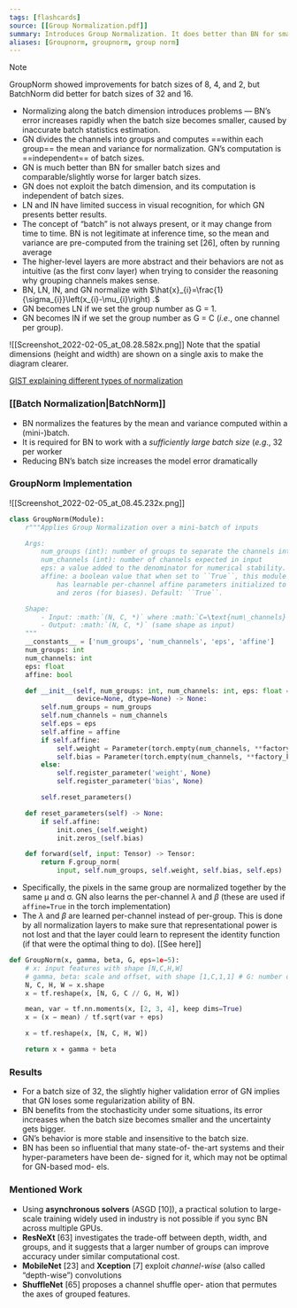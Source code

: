 ```yaml
---
tags: [flashcards]
source: [[Group Normalization.pdf]]
summary: Introduces Group Normalization. It does better than BN for small batch sizes, but worse for larger batch sizes.
aliases: [Groupnorm, groupnorm, group norm]
---
```


> [!note]
> GroupNorm showed improvements for batch sizes of 8, 4, and 2, but BatchNorm did better for batch sizes of 32 and 16.
> 

- Normalizing along the batch dimension introduces problems — BN’s error increases rapidly when the batch size becomes smaller, caused by inaccurate batch statistics estimation.
- GN divides the channels into groups and computes ==within each group== the mean and variance for normalization. GN’s computation is ==independent== of batch sizes.
- GN is much better than BN for smaller batch sizes and comparable/slightly worse for larger batch sizes.
- GN does not exploit the batch dimension, and its computation is independent of batch sizes.
- LN and IN have limited success in visual recognition, for which GN presents better results.
- The concept of “batch” is not always present, or it may change from time to time. BN is not legitimate at inference time, so the mean and variance are pre-computed from the training set [26], often by running average
- The higher-level layers are more abstract and their behaviors are not as intuitive (as the first conv layer) when trying to consider the reasoning why grouping channels makes sense.
- BN, LN, IN, and GN normalize with $\hat{x}_{i}=\frac{1}{\sigma_{i}}\left(x_{i}-\mu_{i}\right) .$
- GN becomes LN if we set the group number as G = 1.
- GN becomes IN if we set the group number as G = C (*i.e*., one channel per
group).
<!--SR:!2027-11-21,1624,350!2027-12-01,1634,352-->


![[Screenshot_2022-02-05_at_08.28.582x.png]]
Note that the spatial dimensions (height and width) are shown on a single axis to make the diagram clearer.

[GIST explaining different types of normalization](https://gist.github.com/radekosmulski/b708e2367fe78ee21ffba382633e52d3#summary-of-fastaiais-in-depth-discussion-of-types-of-normalization)

### [[Batch Normalization|BatchNorm]]
- BN normalizes the features by the mean and variance computed within a (mini-)batch.
- It is required for BN to work with a *sufficiently large batch size* (*e.g*., 32 per worker
- Reducing BN’s batch size increases the model error dramatically

### GroupNorm Implementation
![[Screenshot_2022-02-05_at_08.45.232x.png]]

```python
class GroupNorm(Module):
    r"""Applies Group Normalization over a mini-batch of inputs

    Args:
        num_groups (int): number of groups to separate the channels into
        num_channels (int): number of channels expected in input
        eps: a value added to the denominator for numerical stability. Default: 1e-5
        affine: a boolean value that when set to ``True``, this module
            has learnable per-channel affine parameters initialized to ones (for weights)
            and zeros (for biases). Default: ``True``.

    Shape:
        - Input: :math:`(N, C, *)` where :math:`C=\text{num\_channels}`
        - Output: :math:`(N, C, *)` (same shape as input)
    """
    __constants__ = ['num_groups', 'num_channels', 'eps', 'affine']
    num_groups: int
    num_channels: int
    eps: float
    affine: bool

    def __init__(self, num_groups: int, num_channels: int, eps: float = 1e-5, affine: bool = True,
                 device=None, dtype=None) -> None:
        self.num_groups = num_groups
        self.num_channels = num_channels
        self.eps = eps
        self.affine = affine
        if self.affine:
            self.weight = Parameter(torch.empty(num_channels, **factory_kwargs))
            self.bias = Parameter(torch.empty(num_channels, **factory_kwargs))
        else:
            self.register_parameter('weight', None)
            self.register_parameter('bias', None)

        self.reset_parameters()

    def reset_parameters(self) -> None:
        if self.affine:
            init.ones_(self.weight)
            init.zeros_(self.bias)

    def forward(self, input: Tensor) -> Tensor:
        return F.group_norm(
            input, self.num_groups, self.weight, self.bias, self.eps)
```

- Specifically, the pixels in the same group are normalized together by the same μ and σ. GN also learns the per-channel $\lambda$ and $\beta$ (these are used if `affine=True` in the torch implementation)
- The $\lambda$ and $\beta$ are learned per-channel instead of per-group. This is done by all normalization layers to make sure that representational power is not lost and that the layer could learn to represent the identity function (if that were the optimal thing to do). [[See here]]
    
    

```python
def GroupNorm(x, gamma, beta, G, eps=1e−5):
	# x: input features with shape [N,C,H,W]
	# gamma, beta: scale and offset, with shape [1,C,1,1] # G: number of groups for GN
	N, C, H, W = x.shape
	x = tf.reshape(x, [N, G, C // G, H, W])

	mean, var = tf.nn.moments(x, [2, 3, 4], keep dims=True)
	x = (x − mean) / tf.sqrt(var + eps)

	x = tf.reshape(x, [N, C, H, W])

	return x ∗ gamma + beta
```

### Results

- For a batch size of 32, the slightly higher validation error of GN implies that GN loses some regularization ability of BN.
- BN benefits from the stochasticity under some situations, its error increases when the batch size becomes smaller and the uncertainty gets bigger.
- GN’s behavior is more stable and insensitive to the batch size.
- BN has been so influential that many state-of- the-art systems and their hyper-parameters have been de- signed for it, which may not be optimal for GN-based mod- els.

### Mentioned Work

- Using **asynchronous solvers** (ASGD [10]), a practical solution to large-scale training widely used in industry is not possible if you sync BN across multiple GPUs.
- **ResNeXt** [63] investigates the trade-off between depth, width, and groups, and it suggests that a larger number of groups can improve accuracy under similar computational cost.
- **MobileNet** [23] and **Xception** [7] exploit *channel-wise* (also called “depth-wise”) convolutions
- **ShuffleNet** [65] proposes a channel shuffle oper- ation that permutes the axes of grouped features.